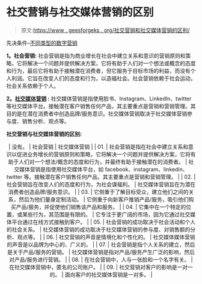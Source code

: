# 社交营销与社交媒体营销的区别

> 原文:[https://www . geesforgeks . org/社交营销和社交媒体营销的区别/](https://www.geeksforgeeks.org/difference-between-social-marketing-and-social-media-marketing/)

先决条件–[不同类型的数字营销](https://www.geeksforgeeks.org/different-types-of-digital-marketing/)

**1。社会营销:**
社会营销是指为商业增长在社会中建立关系和意识的营销原则和策略，它将解决一个问题并提供解决方案，它将有助于人们对一个想法或概念的态度和行为，最后它将有助于接触潜在消费者，但它服务于目标市场的利益，而没有个人利润。它旨在改变人们的态度和行为，以造福社会。社会营销依赖于社会运动，社会关系依赖于个人。

**2。[社交媒体营销](https://www.geeksforgeeks.org/difference-between-social-media-marketing-and-digital-marketing/) :**
社交媒体营销是指使用脸书、Instagram、LinkedIn、twitter 等社交媒体平台。接触潜在客户销售任何产品，其主要重点是营销和营销管理。其目的是在潜在消费者中创造品牌/服务意识。社交媒体营销取决于社交媒体营销参与度、销售分析、观点等。

**社交营销与社交媒体营销的区别:**

<center>

| 没有。 | 社会营销 | 社交媒体营销 |
| 01. | 社会营销是指在社会中建立关系和意识以促进业务增长的营销原则和策略，它将解决一个问题并提供解决方案，它将有助于人们对一个想法/概念的态度和行为，并最终有助于接触潜在的消费者。 | 社交媒体营销是指使用社交媒体平台，如 facebook、instagram、linkedin、twitter 等。接触潜在客户销售任何产品，其主要重点是营销和营销管理。 |
| 02. | 社会营销旨在改变人们的态度和行为，为社会谋福利。 | 社交媒体营销旨在为潜在消费者创造品牌/服务意识。 |
| 03. | 它侧重于了解目标受众，建立他们之间的关系，然后为他们量身定制活动。 | 它侧重于向新客户推销产品/服务，吸引他们购买产品/服务，并促使他们销售该产品和服务。 |
| 04. | 它集中在一个特定的位置，或某些行为，其范围是有限的。 | 它专注于更广阔的市场，因为它通过社交媒体平台通过在线方式接触到客户。 |
| 05. | 社会营销的成功取决于社会活动和个人的社会关系。 | 社交媒体营销的成功取决于社交媒体营销的参与度、对销售额的分析、观点等。 |
| 06. | 社交营销的声音是情境化和个性化的。 | 社交媒体媒体营销的声音是以品牌为中心的、广义的。 |
| 07. | 社会营销是指个人关系的建立，然后是关于产品/服务的营销。 | 社交媒体营销是指对产品/服务产生广泛的影响，然后对产品/服务进行营销。 |
| 08. | 在社会营销中，人与一张脸和一个名字有关。 | 在社交媒体营销中，匿名的公司账户。 |
| 09. | 社交营销对客户的影响是一对一的。 | 面向客户的社交媒体营销是一对多。 |

</center>